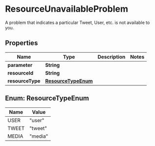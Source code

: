 

# ResourceUnavailableProblem

A problem that indicates a particular Tweet, User, etc. is not available to you.

## Properties

Name | Type | Description | Notes
------------ | ------------- | ------------- | -------------
**parameter** | **String** |  | 
**resourceId** | **String** |  | 
**resourceType** | [**ResourceTypeEnum**](#ResourceTypeEnum) |  | 



## Enum: ResourceTypeEnum

Name | Value
---- | -----
USER | &quot;user&quot;
TWEET | &quot;tweet&quot;
MEDIA | &quot;media&quot;



